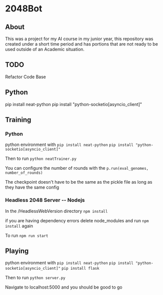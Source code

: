 # 2048Bot
## About
This was a project for my AI course in my junior year, this repository was created under a short time period and has portions that are not ready to be used outside of an Academic situation.

## TODO
Refactor Code Base


## Python
pip install neat-python
pip install "python-socketio[asyncio_client]"

## Training
### Python
python environment with
`pip install neat-python`
`pip install "python-socketio[asyncio_client]"`

Then to run
`python neatTrainer.py`

You can configure the number of rounds with the `p.run(eval_genomes, number_of_rounds)`

The checkpoint doesn't have to be the same as the pickle file as long as they have the same config

### Headless 2048 Server -- Nodejs
In the /HeadlessWebVersion directory
`npm install`

if you are having dependency errors delete node_modules and run `npm install` again

To run
`npm run start`

## Playing
python environment with
`pip install neat-python`
`pip install "python-socketio[asyncio_client]"`
`pip install flask`

Then to run
`python server.py`

Navigate to localhost:5000 and you should be good to go
